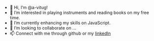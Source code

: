 - 👋 Hi, I’m @a-vitug!
- 👀 I’m interested in playing instruments and reading books on my free time.
- 🌱 I’m currently enhancing my skills on JavaScript.
- 💞️ I’m looking to collaborate on ...
- 📫 Connect with me through github or my [linkedIn](https://www.linkedin.com/in/vtg-allyson/)

<!---
a-vitug/a-vitug is a ✨ special ✨ repository because its `README.md` (this file) appears on your GitHub profile.
You can click the Preview link to take a look at your changes.
--->
